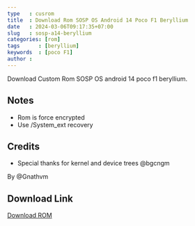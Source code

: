 ```yaml
---
type   : cusrom
title  : Download Rom SOSP OS Android 14 Poco F1 Beryllium 
date   : 2024-03-06T09:17:35+07:00
slug   : sosp-a14-beryllium
categories: [rom]
tags      : [beryllium]
keywords  : [poco F1]
author : 
---
```


Download Custom Rom SOSP OS android 14 poco f1 beryllium.


## Notes
- Rom is force encrypted
- Use /System_ext recovery
  
## Credits
- Special thanks for kernel and device trees @bgcngm

By @Gnathvm

## Download Link
[Download ROM](https://sourceforge.net/projects/sosp-os-project/files/SOSP-14/beryllium/)


